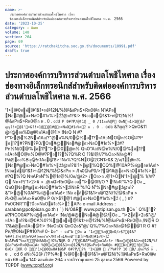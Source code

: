 ```yaml
---
name: >-
  ประกาศองค์การบริหารส่วนตำบลโพธิไพศาล เรื่อง
  ช่องทางอิเล็กทรอนิกส์สำหรับติดต่อองค์การบริหารส่วนตำบลโพธิไพศาล พ.ศ. 2566
date: '2023-10-25'
category: ง พิเศษ
volume: 140
section: 264
page: 69
source: 'https://ratchakitcha.soc.go.th/documents/10991.pdf'
draft: true
---
```


# ประกาศองค์การบริหารส่วนตำบลโพธิไพศาล เรื่อง ช่องทางอิเล็กทรอนิกส์สำหรับติดต่อองค์การบริหารส่วนตำบลโพธิไพศาล พ.ศ. 2566

'1>@0อค์@1&1>ห@12N/%!ํ@&ลPพ$>Rพ0@ล N1APอ Nอ#@อ>NลO#1อ%>2์2ํ@ห1?&!> !Nออค์@1&1>ห@12N/%!ํ@&ลPพ$>Rพ0@ล พ . 0 . `cdd P 0#?P/@!1@ _ 0 /11คห%@P OหNพ1>1@&?ญญ?!>@1'>&?!>1@@1#@อ>NลO#1อ%>2์ พ . 0 . `cdc &?ญญ?!>QหO&11 @คํ@ออ%Bญ@!ห1Aอ@1!> !NอQ N #?P'1>@%2Nห1Aอ/?"@ห%N/0@%อ1?ห1AอNO@ห%O@#?P อ1?#?PN?P0/Oอ#@Nอ#@อ>NลO#1อ%>2์#?Pห%N/0@%อ1?'1>@0ํ@ห% QหO"Aอ/N@ห%N/0@%อ1? ห1AอNO@ห%O@#?Pอ1?%?Q%R O 1?&!@//?%Oล>N/ล@#?Pคํ@ออ%Bญ@!ห1Aอ@1!> !Nอ%?Q%NO@2CN1>&& 2/ค/1ํ@ห% Nอ#@อ>NลO#1อ%>2์2ํ@ห1?&'1>@%QOQ%@10AP%คํ@อห1Aอ!> !Nออค์@1&1>ห@12N/%!ํ@&ลPพ$>Rพ0@ล P 0/>$?@1#@อ>NลO#1อ%>2์ #?Q%?Q NพAPอN'็%@1อํ@%/0ค/@/2> /Oล>ล .@1>ON'1>@% 1//#?Q Nพ>P/'1>2>#$>.@พQ%@1'>&?!>1@@1 อ@0?0อํ@%@!@/ค/@/Q%/@!1@ _ 0 /11คห%@P OหNพ1>1@&?ญญ?!>@1'>&?!>1@@1 #@อ>NลO#1อ%>2์ พ . 0 . `cdc %@0อค์@1&1>ห@12N/%!ํ@&ลPพ$>Rพ0@ล ออ'1>@0R/O ? !NอR'%?Q Oอ _ QหONอ#@อ>NลO#1อ%>2์!NอR'%?Q N'็%Nอ#@2ํ@ห1?&'1>@%0AP%คํ@อห1Aอ!> !Nอ อค์@1&1>ห@12N/%!ํ@&ลPพ$>Rพ0@ล ห1Aอ%@0อค์@1&1>ห@12N/%!ํ@&ลPพ$>Rพ0@ล P 0/>$?@1 #@อ>NลO#1อ%>2์ ( _ ) #?Pอ0CNR'11?0์อ>NลO#1อ%>2์ APอ e-mail Address : saraban@potipisan.go.th ( ` ) N/O&R!์ www.potipisan.go.th Oอ ` Q%1?#?P(CO0AP%คํ@อห1Aอ!> !Nอ/@#@Nอ#@!@/Oอ _ '1>2ค์>2อ&"@/ห1Aอ อ1?&คํ@0A%0?%@อค์@1&1>ห@12N/%!ํ@&ลPพ$>Rพ0@ล /N@R O 1?&คํ@อห1Aอ@1!> !NอOลO/ QหO2อ&"@/ Q%/?%Oล>N/ล@1@@1 R O #?Pห/@0NลP#10?พ#์ 0- b`e^ - cd^b Oอ a '1>@%อ@QหO/>$?@1&?%#@.@พ@ห%O@อคอ/พ>/N!อ1์ห1AออB'1์อ>NลO#1อ%>2์ NพAPอN'็%หล?@%N&AQอ!O%/N@R O /?@10AP%คํ@อห1Aอ!> !Nออค์@1&1>ห@12N/%!ํ@&ลPพ$>Rพ0@ลห1Aอ %@0อค์@1&1>ห@12N/%!ํ@&ลPพ$>Rพ0@ล #@Nอ#@!@/Oอ _ OลO/ OR O @'1>@0QหO#1@&P 0#?P/?% '1>@0  /?%#?P 10 B/.@พ?%$์ พ . 0 . `cd 6 อNอ%2@ /?P%#อ %@0อค์@1&1>ห@12N/%!ํ@&ลPพ$>Rพ0@ล หน้า 69 เลม 140 ตอนพิเศษ 264 ง ราชกิจจานุเบกษา 25 ตุลาคม 2566 Powered by TCPDF (www.tcpdf.org)
